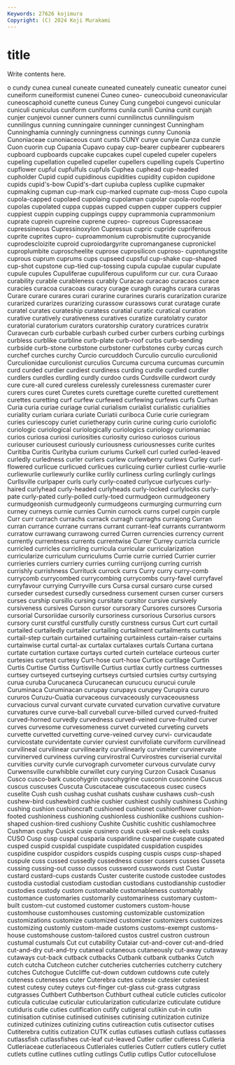 ```yaml
---
Keywords: 27626 kojimura
Copyright: (C) 2024 Koji Murakami
---
```


# title

Write contents here.



o cundy cunea cuneal cuneate cuneated cuneately
cuneatic cuneator cunei cuneiform cuneiformist cunenei Cuneo cuneo- cuneocuboid cuneonavicular
cuneoscaphoid cunette cuneus Cuney Cung cungeboi cungevoi cunicular cuniculi cuniculus
cuniform cuniforms cunila cunili Cunina cunit cunjah cunjer cunjevoi cunner
cunners cunni cunnilinctus cunnilinguism cunnilingus cunning cunningaire cunninger cunningest Cunningham
Cunninghamia cunningly cunningness cunnings cunny Cunonia Cunoniaceae cunoniaceous cunt cunts
CUNY cunye cunyie Cunza cunzie Cuon cuorin cup Cupania Cupavo
cupay cup-bearer cupbearer cupbearers cupboard cupboards cupcake cupcakes cupel cupeled
cupeler cupelers cupeling cupellation cupelled cupeller cupellers cupelling cupels Cupertino
cupflower cupful cupfulfuls cupfuls Cuphea cuphead cup-headed cupholder Cupid cupid
cupidinous cupidities cupidity cupidon cupidone cupids cupid's-bow Cupid's-dart cupiuba cupless
cuplike cupmaker cupmaking cupman cup-mark cup-marked cupmate cup-moss Cupo cupola
cupola-capped cupolaed cupolaing cupolaman cupolar cupola-roofed cupolas cupolated cuppa cuppas
cupped cuppen cupper cuppers cuppier cuppiest cuppin cupping cuppings cuppy
cuprammonia cuprammonium cuprate cuprein cupreine cuprene cupreo- cupreous Cupressaceae cupressineous
Cupressinoxylon Cupressus cupric cupride cupriferous cuprite cuprites cupro- cuproammonium cuprobismutite
cuprocyanide cuprodescloizite cuproid cuproiodargyrite cupromanganese cupronickel cuproplumbite cuproscheelite cuprose cuprosilicon
cuproso- cuprotungstite cuprous cuprum cuprums cups cupseed cupsful cup-shake cup-shaped
cup-shot cupstone cup-tied cup-tossing cupula cupulae cupular cupulate cupule cupules
Cupuliferae cupuliferous cupuliform cur cur. cura Curaao curability curable curableness
curably Curacao curacao curacaos curace curacies curacoa curacoas curacy curage
curagh curaghs curara curaras Curare curare curares curari curarine curarines
curaris curarization curarize curarized curarizes curarizing curassow curassows curat curatage
curate curatel curates curateship curatess curatial curatic curatical curation curative
curatively curativeness curatives curatize curatolatry curator curatorial curatorium curators curatorship
curatory curatrices curatrix Curavecan curb curbable curbash curbed curber curbers
curbing curbings curbless curblike curbline curb-plate curb-roof curbs curb-sending curbside
curb-stone curbstone curbstoner curbstones curby curcas curch curchef curches curchy
Curcio curcuddoch Curculio curculio curculionid Curculionidae curculionist curculios Curcuma curcuma
curcumas curcumin curd curded curdier curdiest curdiness curding curdle curdled
curdler curdlers curdles curdling curdly curdoo curds Curdsville curdwort curdy
cure cure-all cured cureless curelessly curelessness curemaster curer curers cures
curet Curetes curets curettage curette curetted curettement curettes curetting curf
curfew curfewed curfewing curfews curfs Curhan Curia curia curiae curiage
curial curialism curialist curialistic curialities curiality curiam curiara curiate Curiatii
curiboca Curie curie curiegram curies curiescopy curiet curietherapy curin curine
curing curio curiolofic curiologic curiological curiologically curiologics curiology curiomaniac curios
curiosa curiosi curiosities curiosity curioso curiosos curious curiouser curiousest curiously
curiousness curiousnesses curite curites Curitiba Curitis Curityba curium curiums Curkell
curl curled curled-leaved curledly curledness curler curlers curlew curlewberry curlews
Curley curl-flowered curlicue curlicued curlicues curlicuing curlier curliest curlie-wurlie curliewurlie
curliewurly curlike curlily curliness curling curlingly curlings Curllsville curlpaper curls
curly curly-coated curlycue curlycues curly-haired curlyhead curly-headed curlyheads curly-locked curlylocks
curly-pate curly-pated curly-polled curly-toed curmudgeon curmudgeonery curmudgeonish curmudgeonly curmudgeons curmurging
curmurring curn curney curneys curnie curnies Curnin curnock curns curpel
curpin curple Curr curr currach currachs currack curragh curraghs currajong
Curran curran currance currane currans currant currant-leaf currants currantworm curratow
currawang currawong curred Curren currencies currency current currently currentness currents
currentwise Currer Currey curricla curricle curricled curricles curricling curricula curricular
curricularization curricularize curriculum curriculums Currie currie curried Currier currier currieries
curriers curriery curries curriing currijong curring currish currishly currishness Currituck
currock currs Curry curry curry-comb currycomb currycombed currycombing currycombs curry-favel
curryfavel curryfavour currying Curryville curs Cursa cursal cursaro curse cursed
curseder cursedest cursedly cursedness cursement cursen curser cursers curses curship
cursillo cursing cursitate cursitor cursive cursively cursiveness cursives Curson cursor
cursorary Cursores cursores Cursoria cursorial Cursoriidae cursorily cursoriness cursorious Cursorius
cursors cursory curst curstful curstfully curstly curstness cursus Curt curt
curtail curtailed curtailedly curtailer curtailing curtailment curtailments curtails curtail-step curtain
curtained curtaining curtainless curtain-raiser curtains curtainwise curtal curtal-ax curtalax curtalaxes
curtals Curtana curtana curtate curtation curtaxe curtays curted curtein curtelace
curteous curter curtesies curtest curtesy Curt-hose curt-hose Curtice curtilage Curtin
Curtis Curtise Curtiss Curtisville Curtius curtlax curtly curtness curtnesses curtsey
curtseyed curtseying curtseys curtsied curtsies curtsy curtsying curua curuba Curucaneca
Curucanecan curucucu curucui curule Curuminaca Curuminacan curupay curupays curupey Curupira
cururo cururos Curuzu-Cuatia curvaceous curvaceously curvaceousness curvacious curval curvant curvate
curvated curvation curvative curvature curvatures curve curve-ball curveball curve-billed curved
curved-fruited curved-horned curvedly curvedness curved-veined curve-fruited curver curves curvesome curvesomeness
curvet curveted curveting curvets curvette curvetted curvetting curve-veined curvey curvi-
curvicaudate curvicostate curvidentate curvier curviest curvifoliate curviform curvilinead curvilineal curvilinear
curvilinearity curvilinearly curvimeter curvinervate curvinerved curviness curving curvirostral Curvirostres curviserial
curvital curvities curvity curvle curvograph curvometer curvous curvulate curvy Curwensville
curwhibble curwillet cury curying Curzon Cusack Cusanus Cusco cusco-bark cuscohygrin
cuscohygrine cusconin cusconine Cuscus cuscus cuscuses Cuscuta Cuscutaceae cuscutaceous cusec
cusecs cuselite Cush cush cushag cushat cushats cushaw cushaws cush-cush
cushew-bird cushewbird cushie cushier cushiest cushily cushiness Cushing cushing cushion
cushioncraft cushioned cushionet cushionflower cushion-footed cushioniness cushioning cushionless cushionlike cushions
cushion-shaped cushion-tired cushiony Cushite Cushitic cushitic cushlamochree Cushman cushy Cusick
cusie cusinero cusk cusk-eel cusk-eels cusks CUSO Cusp cusp cuspal
cusparia cusparidine cusparine cuspate cuspated cusped cuspid cuspidal cuspidate cuspidated
cuspidation cuspides cuspidine cuspidor cuspidors cuspids cusping cuspis cusps cusp-shaped
cuspule cuss cussed cussedly cussedness cusser cussers cusses Cusseta cussing
cussing-out cusso cussos cussword cusswords cust Custar custard custard-cups custards
Custer custerite custode custodee custodes custodia custodial custodiam custodian custodians
custodianship custodier custodies custody custom customable customableness customably customance customaries
customarily customariness customary custom-built custom-cut customed customer customers custom-house customhouse
customhouses customing customizable customization customizations customize customized customizer customizers customizes
customizing customly custom-made customs customs-exempt customs-house customshouse custom-tailored custos custrel
custron custroun custumal custumals Cut cut cutability Cutaiar cut-and-cover cut-and-dried
cut-and-dry cut-and-try cutaneal cutaneous cutaneously cut-away cutaway cutaways cut-back cutback
cutbacks Cutbank cutbank cutbanks Cutch cutch cutcha Cutcheon cutcher cutcheries
cutcherries cutcherry cutchery cutches Cutchogue Cutcliffe cut-down cutdown cutdowns cute
cutely cuteness cutenesses cuter Cuterebra cutes cutesie cutesier cutesiest cutest
cutesy cutey cuteys cut-finger cut-glass cut-grass cutgrass cutgrasses Cuthbert Cuthbertson
Cuthburt cutheal cuticle cuticles cuticolor cuticula cuticulae cuticular cuticularization cuticularize
cuticulate cutidure cutiduris cutie cuties cutification cutify cutigeral cutikin cut-in
cutin cutinisation cutinise cutinised cutinises cutinising cutinization cutinize cutinized cutinizes
cutinizing cutins cutireaction cutis cutisector cutises Cutiterebra cutitis cutization CUTK
cutlas cutlases cutlash cutlass cutlasses cutlassfish cutlassfishes cut-leaf cut-leaved Cutler
cutler cutleress Cutleria Cutleriaceae cutleriaceous Cutleriales cutleries Cutlerr cutlers cutlery
cutlet cutlets cutline cutlines cutling cutlings Cutlip cutlips Cutlor cutocellulose
